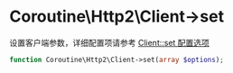 # Coroutine\Http2\Client->set

设置客户端参数，详细配置项请参考 [Client::set 配置选项](https://wiki.swoole.com/wiki/page/p-client_setting.html)

```php
function Coroutine\Http2\Client->set(array $options);
```